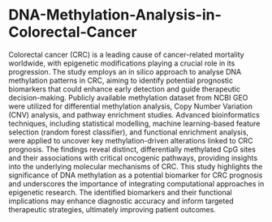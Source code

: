 # DNA-Methylation-Analysis-in-Colorectal-Cancer
Colorectal cancer (CRC) is a leading cause of cancer-related mortality worldwide, with epigenetic modifications playing a crucial role in its progression. The study employs an in silico approach to analyse DNA methylation patterns in CRC, aiming to identify potential prognostic biomarkers that could enhance early detection and guide therapeutic decision-making. Publicly available methylation dataset from NCBI GEO were utilized for differential methylation analysis, Copy Number Variation (CNV) analysis, and pathway enrichment studies. Advanced bioinformatics techniques, including statistical modelling, machine learning-based feature selection (random forest classifier), and functional enrichment analysis, were applied to uncover key methylation-driven alterations linked to CRC prognosis. The findings reveal distinct, differentially methylated CpG sites and their associations with critical oncogenic pathways, providing insights into the underlying molecular mechanisms of CRC. This study highlights the significance of DNA methylation as a potential biomarker for CRC prognosis and underscores the importance of integrating computational approaches in epigenetic research. The identified biomarkers and their functional implications may enhance diagnostic accuracy and inform targeted therapeutic strategies, ultimately improving patient outcomes.

